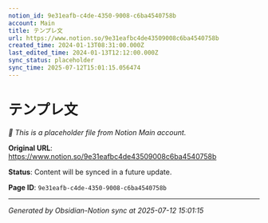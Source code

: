 ```yaml
---
notion_id: 9e31eafb-c4de-4350-9008-c6ba4540758b
account: Main
title: テンプレ文
url: https://www.notion.so/9e31eafbc4de43509008c6ba4540758b
created_time: 2024-01-13T08:31:00.000Z
last_edited_time: 2024-01-13T12:12:00.000Z
sync_status: placeholder
sync_time: 2025-07-12T15:01:15.056474
---
```


# テンプレ文

*🔄 This is a placeholder file from Notion Main account.*

**Original URL**: https://www.notion.so/9e31eafbc4de43509008c6ba4540758b

**Status**: Content will be synced in a future update.

**Page ID**: `9e31eafb-c4de-4350-9008-c6ba4540758b`

---

*Generated by Obsidian-Notion sync at 2025-07-12 15:01:15*

